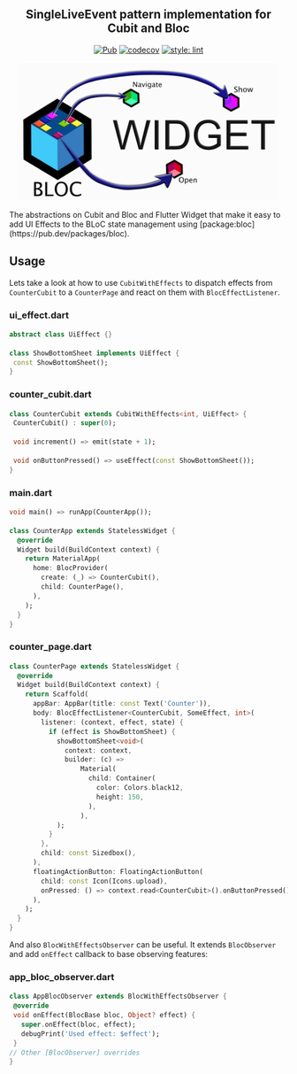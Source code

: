 <!-- 
This README describes the package. If you publish this package to pub.dev,
this README's contents appear on the landing page for your package.

For information about how to write a good package README, see the guide for
[writing package pages](https://dart.dev/guides/libraries/writing-package-pages). 

For general information about developing packages, see the Dart guide for
[creating packages](https://dart.dev/guides/libraries/create-library-packages)
and the Flutter guide for
[developing packages and plugins](https://flutter.dev/developing-packages). 
-->
<h2 align="center">SingleLiveEvent pattern implementation for Cubit and Bloc</h2>

<p align="center">
<a href="https://pub.dev/packages/bloc_effects"><img src="https://img.shields.io/pub/v/bloc_effects.svg" alt="Pub"></a>
<a href="https://codecov.io/gh/DartAndrik/bloc_effects"><img src="https://codecov.io/gh/DartAndrik/bloc_effects/branch/master/graph/badge.svg" alt="codecov"></a>
<a href="https://github.com/passsy/dart-lint"><img src="https://img.shields.io/badge/style-lint-40c4ff.svg" alt="style: lint"></a>
</p>
<p align="center">
<img src="https://github.com/DartAndrik/bloc_effects/blob/master/docs/assets/bloc_effects_logo_white_full.png" height="250" alt="Bloc Effects Package" />
</p>
The abstractions on Cubit and Bloc and Flutter Widget that make it easy to add UI Effects to the
BLoC state management using [package:bloc](https://pub.dev/packages/bloc).

## Usage

Lets take a look at how to use `CubitWithEffects` to dispatch effects from `CounterCubit` to
a `CounterPage` and react on them with `BlocEffectListener`.

### ui_effect.dart

 ```dart
abstract class UiEffect {}

class ShowBottomSheet implements UiEffect {
  const ShowBottomSheet();
}
 ```

### counter_cubit.dart

 ```dart
 class CounterCubit extends CubitWithEffects<int, UiEffect> {
  CounterCubit() : super(0);

  void increment() => emit(state + 1);

  void onButtonPressed() => useEffect(const ShowBottomSheet());
}
 ```

### main.dart

```dart
void main() => runApp(CounterApp());

class CounterApp extends StatelessWidget {
  @override
  Widget build(BuildContext context) {
    return MaterialApp(
      home: BlocProvider(
        create: (_) => CounterCubit(),
        child: CounterPage(),
      ),
    );
  }
}
```

### counter_page.dart

```dart
class CounterPage extends StatelessWidget {
  @override
  Widget build(BuildContext context) {
    return Scaffold(
      appBar: AppBar(title: const Text('Counter')),
      body: BlocEffectListener<CounterCubit, SomeEffect, int>(
        listener: (context, effect, state) {
          if (effect is ShowBottomSheet) {
            showBottomSheet<void>(
              context: context,
              builder: (c) =>
                  Material(
                    child: Container(
                      color: Colors.black12,
                      height: 150,
                    ),
                  ),
            );
          }
        },
        child: const Sizedbox(),
      ),
      floatingActionButton: FloatingActionButton(
        child: const Icon(Icons.upload),
        onPressed: () => context.read<CounterCubit>().onButtonPressed(),
      ),
    );
  }
}
```

And also `BlocWithEffectsObserver` can be useful. It extends `BlocObserver` and add `onEffect`
callback to base observing features:

### app_bloc_observer.dart

 ```dart
 class AppBlocObserver extends BlocWithEffectsObserver {
  @override
  void onEffect(BlocBase bloc, Object? effect) {
    super.onEffect(bloc, effect);
    debugPrint('Used effect: $effect');
  }
// Other [BlocObserver] overrides
}
 ```